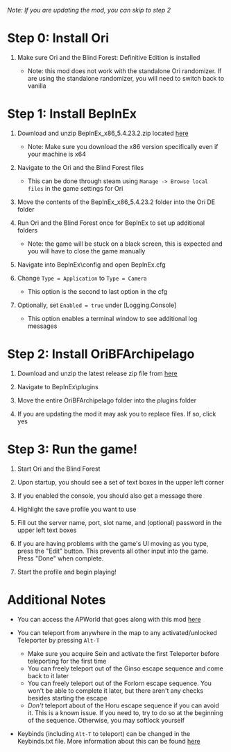 *Note: If you are updating the mod, you can skip to step 2*

# Step 0: Install Ori
1. Make sure Ori and the Blind Forest: Definitive Edition is installed

   - Note: this mod does not work with the standalone Ori randomizer. If are using the standalone randomizer, you will need to switch back to vanilla

# Step 1: Install BepInEx
1. Download and unzip BepInEx_x86_5.4.23.2.zip located [here](https://github.com/BepInEx/BepInEx/releases)
   - Note: Make sure you download the x86 version specifically even if your machine is x64
 
2. Navigate to the Ori and the Blind Forest files
   - This can be done through steam using `Manage -> Browse local files` in the game settings for Ori
 
3. Move the contents of the BepInEx_x86_5.4.23.2 folder into the Ori DE folder

4. Run Ori and the Blind Forest once for BepInEx to set up additional folders
   - Note: the game will be stuck on a black screen, this is expected and you will have to close the game manually
 
5. Navigate into BepInEx\config and open BepInEx.cfg

6. Change `Type = Application` to `Type = Camera`
   - This option is the second to last option in the cfg
 
7. Optionally, set `Enabled = true` under [Logging.Console]
   - This option enables a terminal window to see additional log messages

# Step 2: Install OriBFArchipelago
1. Download and unzip the latest release zip file from [here](https://github.com/c-ostic/OriBFArchipelago/releases)

2. Navigate to BepInEx\plugins

3. Move the entire OriBFArchipelago folder into the plugins folder

4. If you are updating the mod it may ask you to replace files. If so, click yes

# Step 3: Run the game!
1. Start Ori and the Blind Forest

2. Upon startup, you should see a set of text boxes in the upper left corner

3. If you enabled the console, you should also get a message there

4. Highlight the save profile you want to use

5. Fill out the server name, port, slot name, and (optional) password in the upper left text boxes

6. If you are having problems with the game's UI moving as you type, press the "Edit" button. 
This prevents all other input into the game. Press "Done" when complete.

7. Start the profile and begin playing!

# Additional Notes
- You can access the APWorld that goes along with this mod [here](https://github.com/c-ostic/Archipelago/releases)

- You can teleport from anywhere in the map to any activated/unlocked Teleporter by pressing `Alt-T`
  - Make sure you acquire Sein and activate the first Teleporter before teleporting for the first time
  - You can freely teleport out of the Ginso escape sequence and come back to it later
  - You can freely teleport out of the Forlorn escape sequence. You won't be able to complete it later, but there aren't any checks besides starting the escape
  - *Don't* teleport about of the Horu escape sequence if you can avoid it. This is a known issue. If you need to, try to do so at the beginning of the sequence. Otherwise, you may softlock yourself

- Keybinds (including `Alt-T` to teleport) can be changed in the Keybinds.txt file. More information about this can be found [here](Keybinds.md)

